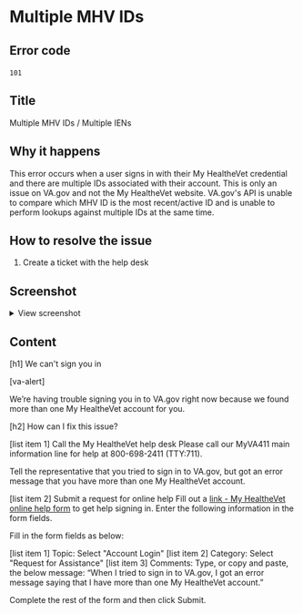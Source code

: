 # Multiple MHV IDs

## Error code
`101`

## Title
Multiple MHV IDs / Multiple IENs

## Why it happens
This error occurs when a user signs in with their My HealtheVet credential and there are multiple IDs associated with their account.  This is only an issue on VA.gov and not the My HealtheVet website.  VA.gov's API is unable to compare which MHV ID is the most recent/active ID and is unable to perform lookups against multiple IDs at the same time.

## How to resolve the issue

1. Create a ticket with the help desk

## Screenshot
<details>
  <summary>View screenshot</summary>
  <img src="./screenshots/101.png" />
</details>

## Content

[h1] We can't sign you in

[va-alert]

We’re having trouble signing you in to VA.gov right now because we found more than one My HealtheVet account for you.

[h2] How can I fix this issue?

[list item 1] Call the My HealtheVet help desk
Please call our MyVA411 main information line for help at 800-698-2411 (TTY:711).

Tell the representative that you tried to sign in to VA.gov, but got an error message that you have more than one My HealtheVet account.

[list item 2] Submit a request for online help
Fill out a [link - My HealtheVet online help form](https://www.myhealth.va.gov/mhv-portal-web/contact-us) to get help signing in. Enter the following information in the form fields.

Fill in the form fields as below:

[list item 1] Topic: Select "Account Login"
[list item 2] Category: Select "Request for Assistance"
[list item 3] Comments: Type, or copy and paste, the below message:
“When I tried to sign in to VA.gov, I got an error message saying that I have more than one My HealtheVet account.”

Complete the rest of the form and then click Submit.
